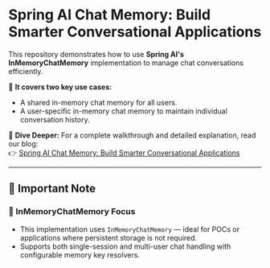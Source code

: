 # Spring AI Chat Memory: Build Smarter Conversational Applications

This repository demonstrates how to use **Spring AI's InMemoryChatMemory** implementation to manage chat conversations efficiently.

🚀 **It covers two key use cases:**

- A shared in-memory chat memory for all users.
- A user-specific in-memory chat memory to maintain individual conversation history.

📖 **Dive Deeper:** For a complete walkthrough and detailed explanation, read our blog:  
👉 [Spring AI Chat Memory: Build Smarter Conversational Applications](https://bootcamptoprod.com/spring-ai-chat-memory-guide/)

---

## 📌 Important Note

### 🧠 InMemoryChatMemory Focus

- This implementation uses `InMemoryChatMemory` — ideal for POCs or applications where persistent storage is not required.
- Supports both single-session and multi-user chat handling with configurable memory key resolvers.